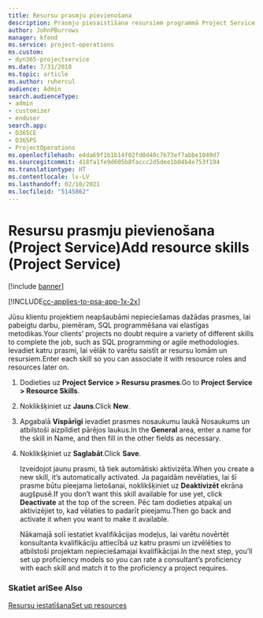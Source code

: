 ```yaml
---
title: Resursu prasmju pievienošana
description: Prasmju piesaistīšana resursiem programmā Project Service
author: JohnPBurrows
manager: kfend
ms.service: project-operations
ms.custom:
- dyn365-projectservice
ms.date: 7/31/2018
ms.topic: article
ms.author: ruhercul
audience: Admin
search.audienceType:
- admin
- customizer
- enduser
search.app:
- D365CE
- D365PS
- ProjectOperations
ms.openlocfilehash: e4da69f1b1b14f02fd0d40c7b73ef7abbe1049d7
ms.sourcegitcommit: 418fa1fe9d605b8faccc2d5dee1b04b4e753f194
ms.translationtype: HT
ms.contentlocale: lv-LV
ms.lasthandoff: 02/10/2021
ms.locfileid: "5145862"
---
```

# <a name="add-resource-skills-project-service"></a><span data-ttu-id="27673-103">Resursu prasmju pievienošana (Project Service)</span><span class="sxs-lookup"><span data-stu-id="27673-103">Add resource skills (Project Service)</span></span>

[!include [banner](../includes/psa-now-project-operations.md)]

[!INCLUDE[cc-applies-to-psa-app-1x-2x](../includes/cc-applies-to-psa-app-1x-2x.md)]

<span data-ttu-id="27673-104">Jūsu klientu projektiem neapšaubāmi nepieciešamas dažādas prasmes, lai pabeigtu darbu, piemēram, SQL programmēšana vai elastīgas metodikas.</span><span class="sxs-lookup"><span data-stu-id="27673-104">Your clients’ projects no doubt require a variety of different skills to complete the job, such as SQL programming or agile methodologies.</span></span> <span data-ttu-id="27673-105">Ievadiet katru prasmi, lai vēlāk to varētu saistīt ar resursu lomām un resursiem.</span><span class="sxs-lookup"><span data-stu-id="27673-105">Enter each skill so you can associate it with resource roles and resources later on.</span></span>  
  
1. <span data-ttu-id="27673-106">Dodieties uz **Project Service > Resursu prasmes**.</span><span class="sxs-lookup"><span data-stu-id="27673-106">Go to **Project Service > Resource Skills**.</span></span>  
  
2. <span data-ttu-id="27673-107">Noklikšķiniet uz **Jauns**.</span><span class="sxs-lookup"><span data-stu-id="27673-107">Click **New**.</span></span>  
  
3. <span data-ttu-id="27673-108">Apgabalā **Vispārīgi** ievadiet prasmes nosaukumu laukā Nosaukums un atbilstoši aizpildiet pārējos laukus.</span><span class="sxs-lookup"><span data-stu-id="27673-108">In the **General** area, enter a name for the skill in Name, and then fill in the other fields as necessary.</span></span>  
  
4. <span data-ttu-id="27673-109">Noklikšķiniet uz **Saglabāt**.</span><span class="sxs-lookup"><span data-stu-id="27673-109">Click **Save**.</span></span>  
  
   <span data-ttu-id="27673-110">Izveidojot jaunu prasmi, tā tiek automātiski aktivizēta.</span><span class="sxs-lookup"><span data-stu-id="27673-110">When you create a new skill, it’s automatically activated.</span></span> <span data-ttu-id="27673-111">Ja pagaidām nevēlaties, lai šī prasme būtu pieejama lietošanai, noklikšķiniet uz **Deaktivizēt** ekrāna augšpusē.</span><span class="sxs-lookup"><span data-stu-id="27673-111">If you don’t want this skill available for use yet, click **Deactivate** at the top of the screen.</span></span> <span data-ttu-id="27673-112">Pēc tam dodieties atpakaļ un aktivizējiet to, kad vēlaties to padarīt pieejamu.</span><span class="sxs-lookup"><span data-stu-id="27673-112">Then go back and activate it when you want to make it available.</span></span>  
  
   <span data-ttu-id="27673-113">Nākamajā solī iestatiet kvalifikācijas modeļus, lai varētu novērtēt konsultanta kvalifikāciju attiecībā uz katru prasmi un izvēlēties to atbilstoši projektam nepieciešamajai kvalifikācijai.</span><span class="sxs-lookup"><span data-stu-id="27673-113">In the next step, you’ll set up proficiency models so you can rate a consultant’s proficiency with each skill and match it to the proficiency a project requires.</span></span>  
  
### <a name="see-also"></a><span data-ttu-id="27673-114">Skatiet arī</span><span class="sxs-lookup"><span data-stu-id="27673-114">See Also</span></span>  
 [<span data-ttu-id="27673-115">Resursu iestatīšana</span><span class="sxs-lookup"><span data-stu-id="27673-115">Set up resources</span></span>](../psa/set-up-resources.md)
